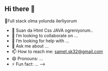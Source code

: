 ## Hi there 👋
🔭Full stack olma yolunda ilerliyorum
- 🌱 Suan da Html Css JAVA ogreniyorum..
- 👯 I’m looking to collaborate on ...
- 🤔 I’m looking for help with ...
- 💬 Ask me about ...
- 📫 How to reach me: samet.sk32@gmail.com
- 😄 Pronouns: ...
- ⚡ Fun fact: ...
-->
